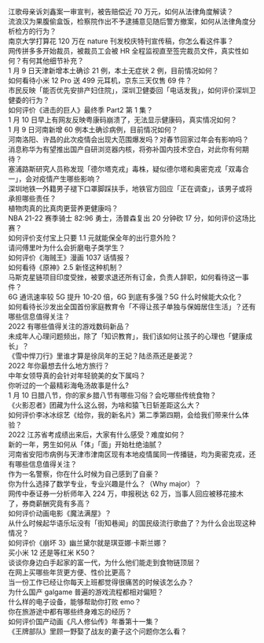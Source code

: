 江歌母亲诉刘鑫案一审宣判，被告赔偿近 70 万元，如何从法律角度解读？  
流浪汉为果腹偷盒饭，检察院作出不予逮捕意见随后警方撤案，如何从法律角度分析检方的行为？  
南京大学打算花 120 万在 nature 刊发校庆特刊宣传稿，你怎么看这件事？  
网传拼多多开始裁员，被裁员工会被 HR 全程监视直至签完裁员文件，真实性如何？有何其他细节补充？  
1 月 9 日天津新增本土确诊 21 例，本土无症状 2 例，目前情况如何？  
如何看待小米 12 Pro 送 499 元耳机，京东三天仅售 69 件？  
市民反映「能否优先安排产妇住院」，深圳卫健委回「电话发我」，如何评价深圳卫健委的行为？  
如何评价《进击的巨人》最终季 Part2 第 1 集？  
1 月 10 日早上有网友反映粤康码崩溃了，无法显示健康码，真实情况如何？  
1 月 9 日河南新增 60 例本土确诊病例，目前情况如何？  
河南洛阳、许昌的此次疫情会出现大范围爆发吗？对春节回家过年会有影响吗？  
消息称华为有望推出国产自研浏览器内核，将弥补国内技术空白，对此你有何期待？  
塞浦路斯研究人员称发现「德尔塔克戎」毒株，疑似德尔塔和奥密克戎「双毒合一」，会对疫情产生哪些影响？  
深圳地铁一外籍男子褪下口罩脚踩扶手，地铁官方回应「正在调查」，该男子或将承担哪些责任？  
植物肉真的比真肉更营养更健康吗？  
NBA 21-22 赛季骑士 82:96 勇士，汤普森复出 20 分钟砍 17 分，如何评价这场比赛？  
如何评价支付宝上只要 1.1 元就能保全年的出行意外险？  
请问傅里叶为什么会折磨电子类学生？  
如何评价《海贼王》漫画 1037 话情报？  
如何看待《原神》2.5 新怪这种机制？  
马斯克星链项目印度受挫，被要求退还所有订金，负责人辞职，如何看待这一事件？  
6G 通讯速率较 5G 提升 10-20 倍，6G 到底有多强？5G 什么时候能大众化？  
如何看待长沙发出全国首份家庭教育令「不得让孩子单独与保姆居住生活」？还有哪些信息值得关注？  
2022 有哪些值得关注的游戏数码新品？  
未成年人心理问题频出，除了「知识教育」，我们该如何让孩子的心理也「健康成长」？  
《雪中悍刀行》里谁才算是徐凤年的王妃？陆丞燕还是姜泥？  
2022 年你最想去什么地方旅行？  
中年女领导真的会针对年轻貌美的女下属吗？  
你听过的一个最精彩海龟汤故事是什么?  
1 月 10 日腊八节，你的家乡腊八节有哪些习俗？会吃哪些传统食物？  
《火影忍者》团藏为什么这么弱，为啥和猿飞日斩差距这么大？  
如何评价李冰冰综艺《给你，我的新名片》第二季第四期，会给我们带来什么体验？  
2022 江苏省考成绩出来后，大家有什么感受？难度如何？  
新的一年，男生如何从「体」「面」开始杜绝油腻？  
河南省安阳市病例与天津市津南区现有本地疫情属同一传播链，均为奥密克戎，还有哪些信息值得关注？  
作为一名警察，你在什么时候为自己感到了自豪？  
你为什么选择了数学专业，专业兴趣是什么？（Why major）？  
网传中泰证券一分析师年入 224 万，申报税达 62 万，当事人回应被移花接木了，券商薪酬究竟有多高？  
如何评价动画电影《魔法满屋》？  
从什么时候起华语乐坛没有「街知巷闻」的国民级流行歌曲了？为什么会出现这种情况？  
如何评价《崩坏 3》幽兰黛尔就是琪亚娜·卡斯兰娜？  
买小米 12 还是等红米 K50？  
谈谈你身边白手起家的富一代，为什么他们能走到食物链顶层？  
在网上买哪些年货更方便、性价比更高？  
当一份工作已经让你每天上班都觉得很痛苦的时候该怎么办？  
为什么国产 galgame 普遍的游戏流程都相对偏短？  
什么样的电子设备，能够帮助你打败 emo？  
你在旅游途中都有哪些终身难忘的经历？  
如何评价国产动画《凡人修仙传》年番第十一集？  
《王牌部队》里顾一野娶了战友的妻子这个问题你怎么看？  
